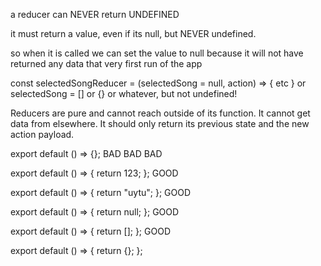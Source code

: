 a reducer can NEVER return UNDEFINED

it must return a value, even if its null, but NEVER undefined.

so when it is called we can set the value to null because it will not have returned any data that very first run of the app

const selectedSongReducer = (selectedSong = null, action) => { etc }
or selectedSong = [] or {} or whatever, but not undefined!

Reducers are pure and cannot reach outside of its function. It cannot get data from elsewhere. It should only return its previous state and the new action payload. 

export default () => {};
BAD BAD BAD

export default () => {
  return 123;
};
GOOD

export default () => {
  return "uytu";
};
GOOD

export default () => {
  return null;
};
GOOD

export default () => {
  return [];
};
GOOD

export default () => {
  return {};
};